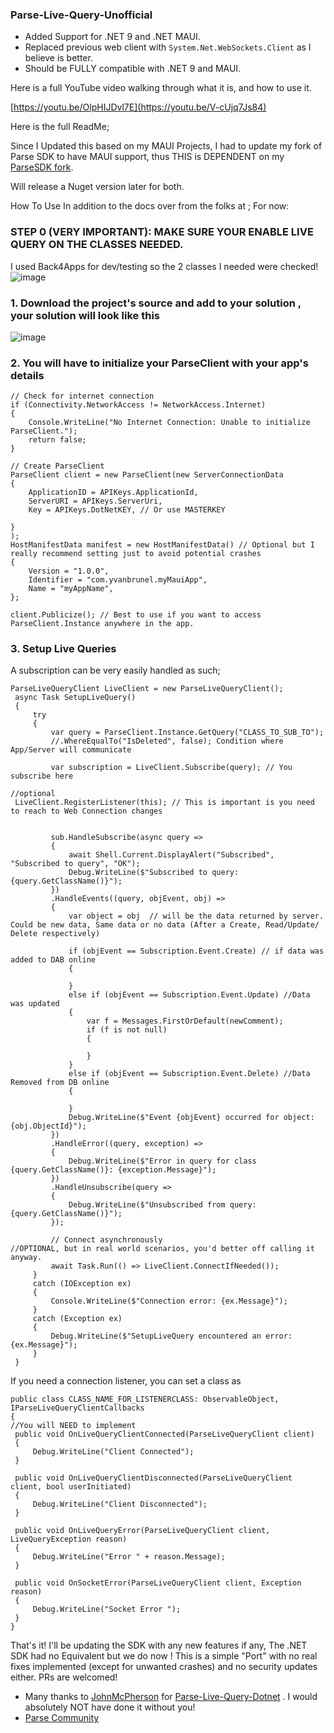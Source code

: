 ### Parse-Live-Query-Unofficial
- Added Support for .NET 9 and .NET MAUI.
- Replaced previous web client with `System.Net.WebSockets.Client` as I believe is better.
- Should be FULLY compatible with .NET 9 and MAUI.


Here is a full YouTube video walking through what it is, and how to use it.

[https://youtu.be/OlpHIJDvl7E](https://youtu.be/V-cUjq7Js84)


Here is the full ReadMe;

Since I Updated this based on my MAUI Projects, I had to update my fork of Parse SDK to have MAUI support, thus THIS is DEPENDENT on my [ParseSDK fork](https://github.com/YBTopaz8/Parse-SDK-dotNET). 

Will release a Nuget version later for both.

How To Use In addition to the docs over from the folks at ;
For now:

### STEP 0 (VERY IMPORTANT): MAKE SURE YOUR ENABLE LIVE QUERY ON THE CLASSES NEEDED.
I used Back4Apps for dev/testing so the 2 classes I needed were checked!
![image](https://github.com/user-attachments/assets/b9cba805-f81a-47e2-a999-ce6864ba438a)


### 1. Download the project's source and add to your solution , your solution will look like this
![image](https://github.com/user-attachments/assets/94a9b76d-20bb-4ec0-9fb6-ede63767a608)
### 2. You will have to initialize your ParseClient with your app's details
```
// Check for internet connection
if (Connectivity.NetworkAccess != NetworkAccess.Internet)
{
    Console.WriteLine("No Internet Connection: Unable to initialize ParseClient.");
    return false;
}

// Create ParseClient
ParseClient client = new ParseClient(new ServerConnectionData
{
    ApplicationID = APIKeys.ApplicationId, 
    ServerURI = APIKeys.ServerUri,
    Key = APIKeys.DotNetKEY, // Or use MASTERKEY

}
);
HostManifestData manifest = new HostManifestData() // Optional but I really recommend setting just to avoid potential crashes
{
    Version = "1.0.0",
    Identifier = "com.yvanbrunel.myMauiApp",
    Name = "myAppName",
};

client.Publicize(); // Best to use if you want to access ParseClient.Instance anywhere in the app.
```
### 3. Setup Live Queries

A subscription can be very easily handled as such;
```
ParseLiveQueryClient LiveClient = new ParseLiveQueryClient();
 async Task SetupLiveQuery()
 {
     try
     {
         var query = ParseClient.Instance.GetQuery("CLASS_TO_SUB_TO");
         //.WhereEqualTo("IsDeleted", false); Condition where App/Server will communicate

         var subscription = LiveClient.Subscribe(query); // You subscribe here
        
//optional
 LiveClient.RegisterListener(this); // This is important is you need to reach to Web Connection changes


         sub.HandleSubscribe(async query =>
         {
             await Shell.Current.DisplayAlert("Subscribed", "Subscribed to query", "OK");
             Debug.WriteLine($"Subscribed to query: {query.GetClassName()}"); 
         })
         .HandleEvents((query, objEvent, obj) =>
         {
             var object = obj  // will be the data returned by server. Could be new data, Same data or no data (After a Create, Read/Update/ Delete respectively)

             if (objEvent == Subscription.Event.Create) // if data was added to DAB online
             {

             }
             else if (objEvent == Subscription.Event.Update) //Data was updated
             {
                 var f = Messages.FirstOrDefault(newComment);
                 if (f is not null)
                 {

                 }
             }
             else if (objEvent == Subscription.Event.Delete) //Data Removed from DB online
             {
            
             }
             Debug.WriteLine($"Event {objEvent} occurred for object: {obj.ObjectId}");
         })
         .HandleError((query, exception) =>
         {
             Debug.WriteLine($"Error in query for class {query.GetClassName()}: {exception.Message}");
         })
         .HandleUnsubscribe(query =>
         {
             Debug.WriteLine($"Unsubscribed from query: {query.GetClassName()}");
         });

         // Connect asynchronously 
//OPTIONAL, but in real world scenarios, you'd better off calling it anyway.
         await Task.Run(() => LiveClient.ConnectIfNeeded());
     }
     catch (IOException ex)
     {
         Console.WriteLine($"Connection error: {ex.Message}");
     }
     catch (Exception ex)
     {
         Debug.WriteLine($"SetupLiveQuery encountered an error: {ex.Message}");
     }
 }
```
If you need a connection listener, you can set a class as 
```
public class CLASS_NAME_FOR_LISTENERCLASS: ObservableObject, IParseLiveQueryClientCallbacks
{
//You will NEED to implement 
 public void OnLiveQueryClientConnected(ParseLiveQueryClient client)
 {
     Debug.WriteLine("Client Connected");
 }

 public void OnLiveQueryClientDisconnected(ParseLiveQueryClient client, bool userInitiated)
 {
     Debug.WriteLine("Client Disconnected");
 }

 public void OnLiveQueryError(ParseLiveQueryClient client, LiveQueryException reason)
 {
     Debug.WriteLine("Error " + reason.Message);
 }

 public void OnSocketError(ParseLiveQueryClient client, Exception reason)
 {
     Debug.WriteLine("Socket Error ");
 }
}
```
That's it!
I'll be updating the SDK with any new features if any, The .NET SDK had no Equivalent but we do now ! 
This is a simple "Port" with no real fixes implemented (except for unwanted crashes) and no security updates either. 
PRs are welcomed!
- Many thanks to [JohnMcPherson](https://github.com/JonMcPherson/parse-live-query-dotnet) for [Parse-Live-Query-Dotnet](https://github.com/JonMcPherson/parse-live-query-dotnet) . I would absolutely NOT have done it  without you!
- [Parse Community](https://github.com/parse-community)

